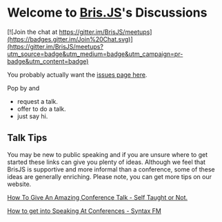 # Welcome to [Bris.JS](https://brisjs.org/#present)'s Discussions #

[![Join the chat at https://gitter.im/BrisJS/meetups](https://badges.gitter.im/Join%20Chat.svg)](https://gitter.im/BrisJS/meetups?utm_source=badge&utm_medium=badge&utm_campaign=pr-badge&utm_content=badge)

You probably actually want the [issues page here](https://github.com/BrisJS/meetups/issues).

Pop by and
* request a talk.
* offer to do a talk.
* just say hi.

## Talk Tips ##

You may be new to public speaking and if you are unsure where to get started these links can give you plenty of ideas. Although we feel that BrisJS is supportive and more informal than a conference, some of these ideas are generally enriching. Please note, you can get more tips on our website.

[How To Give An Amazing Conference Talk - Self Taught or Not.](https://www.selftaughtornot.com/episodes/how-to-give-an-amazing-conference-talk)

[How to get into Speaking At Conferences - Syntax FM](https://dev.to/syntax/how-to-get-into-speaking-at-conferences)
